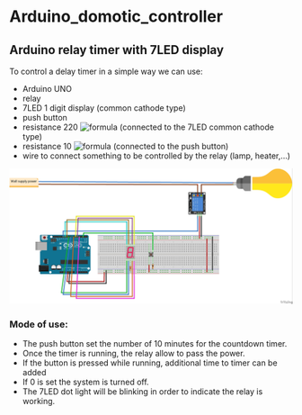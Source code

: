 # Arduino_domotic_controller

## Arduino relay timer with 7LED display

To control a delay timer in a simple way we can use:
- Arduino UNO
- relay
- 7LED 1 digit display (common cathode type)
- push button
- resistance 220 ![formula](https://render.githubusercontent.com/render/math?math=\color{white}\large\Omega) (connected to the 7LED common cathode type)
- resistance 10 ![formula](https://render.githubusercontent.com/render/math?math=\color{white}\large{K\Omega}) (connected to the push button)
- wire to connect something to be controlled by the relay (lamp, heater,...)
 
![Fritzing Sketch](https://github.com/JuanfranZZ/Arduino_controller/blob/button_7LED_timer_rele/Timer_rele_7LED_bb.jpg)

### Mode of use:

- The push button set the number of 10 minutes for the countdown timer. 
- Once the timer is running, the relay allow to pass the power.
- If the button is pressed while running, additional time to timer can be added
- If 0 is set the system is turned off.
- The 7LED dot light will be blinking in order to indicate the relay is working.
